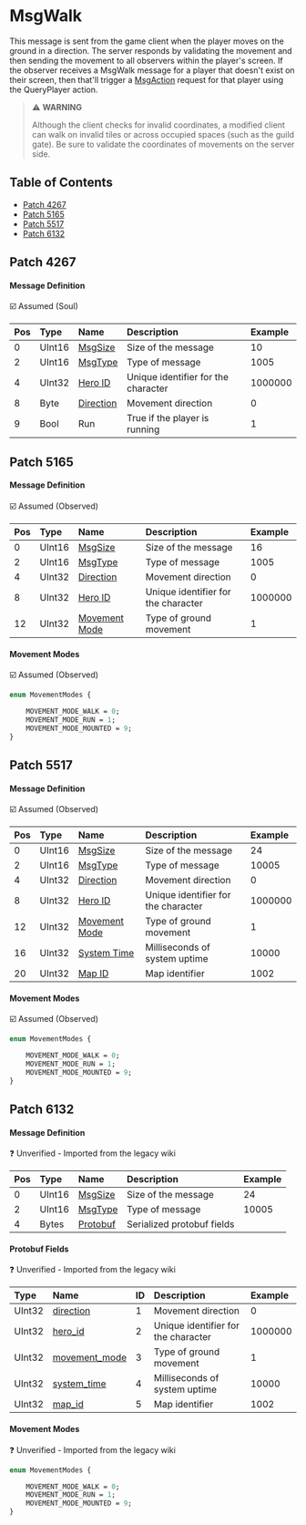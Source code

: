 # MsgWalk

This message is sent from the game client when the player moves on the ground in a direction. The server responds by validating the movement and then sending the movement to all observers within the player's screen. If the observer receives a MsgWalk message for a player that doesn't exist on their screen, then that'll trigger a [MsgAction](msgaction.md) request for that player using the QueryPlayer action.

> ⚠️ __WARNING__
>
>  Although the client checks for invalid coordinates, a modified client can walk on invalid tiles or across occupied spaces (such as the guild gate). Be sure to validate the coordinates of movements on the server side.

## Table of Contents

* [Patch 4267](#patch-4267)
* [Patch 5165](#patch-5165)
* [Patch 5517](#patch-5517)
* [Patch 6132](#patch-6132)

## Patch 4267

#### Message Definition

☑️ Assumed (Soul) 

| Pos | Type | Name | Description | Example |
|:-------|:--------|:--------|:--------|:--------|
| 0  | UInt16 | [MsgSize](index.md#message-header) | Size of the message | 10 |
| 2  | UInt16 | [MsgType](index.md#message-header) | Type of message | 1005 |
| 4  | UInt32 | [Hero ID](../identifiers.md) | Unique identifier for the character | 1000000 |
| 8  | Byte | [Direction](../../algorithms/calculations/direction.md) | Movement direction | 0 |
| 9  | Bool | Run | True if the player is running | 1 |

## Patch 5165

#### Message Definition

☑️ Assumed (Observed)

| Pos | Type | Name | Description | Example |
|:-------|:--------|:--------|:--------|:--------|
| 0  | UInt16 | [MsgSize](index.md#message-header) | Size of the message | 16 |
| 2  | UInt16 | [MsgType](index.md#message-header) | Type of message | 1005 |
| 4  | UInt32 | [Direction](../../algorithms/calculations/direction.md) | Movement direction | 0 |
| 8  | UInt32 | [Hero ID](../identifiers.md) | Unique identifier for the character | 1000000 |
| 12 | UInt32 | [Movement Mode](#movement-modes) | Type of ground movement | 1 |

#### Movement Modes

☑️ Assumed (Observed)

```proto
enum MovementModes {

    MOVEMENT_MODE_WALK = 0;
    MOVEMENT_MODE_RUN = 1;
    MOVEMENT_MODE_MOUNTED = 9;
}
```

## Patch 5517

#### Message Definition

☑️ Assumed (Observed)

| Pos | Type | Name | Description | Example |
|:-------|:--------|:--------|:--------|:--------|
| 0  | UInt16 | [MsgSize](index.md#message-header) | Size of the message | 24 |
| 2  | UInt16 | [MsgType](index.md#message-header) | Type of message | 10005 |
| 4  | UInt32 | [Direction](../../algorithms/calculations/direction.md) | Movement direction | 0 |
| 8  | UInt32 | [Hero ID](../identifiers.md) | Unique identifier for the character | 1000000 |
| 12 | UInt32 | [Movement Mode](#movement-modes-1) | Type of ground movement | 1 |
| 16 | UInt32 | [System Time](../timestamps.md) | Milliseconds of system uptime | 10000 |
| 20 | UInt32 | [Map ID](../../files/content/gamemap.dat.md) | Map identifier | 1002 |

#### Movement Modes

☑️ Assumed (Observed)

```proto
enum MovementModes {

    MOVEMENT_MODE_WALK = 0;
    MOVEMENT_MODE_RUN = 1;
    MOVEMENT_MODE_MOUNTED = 9;
}
```

## Patch 6132

#### Message Definition

❓ Unverified - Imported from the legacy wiki

| Pos | Type | Name | Description | Example |
|:-------|:--------|:--------|:--------|:--------|
| 0  | UInt16 | [MsgSize](index.md#message-header) | Size of the message | 24 |
| 2  | UInt16 | [MsgType](index.md#message-header) | Type of message | 10005 |
| 4  | Bytes | [Protobuf](#protobuf-fields) | Serialized protobuf fields | |

#### Protobuf Fields

❓ Unverified - Imported from the legacy wiki

| Type | Name | ID | Description | Example |
|:-------|:--------|:--------|:--------|:--------|
| UInt32 | [direction](../../algorithms/calculations/direction.md) | 1 | Movement direction | 0 |
| UInt32 | [hero_id](../identifiers.md) | 2 | Unique identifier for the character | 1000000 |
| UInt32 | [movement_mode](#movement-modes-1) | 3 | Type of ground movement | 1 |
| UInt32 | [system_time](../timestamps.md) | 4 | Milliseconds of system uptime | 10000 |
| UInt32 | [map_id](../../files/content/gamemap.dat.md) | 5 | Map identifier | 1002 |

#### Movement Modes

❓ Unverified - Imported from the legacy wiki

```proto
enum MovementModes {

    MOVEMENT_MODE_WALK = 0;
    MOVEMENT_MODE_RUN = 1;
    MOVEMENT_MODE_MOUNTED = 9;
}
```
